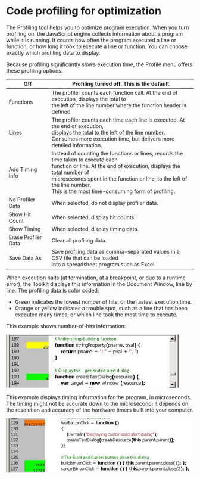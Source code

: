 # Code profiling for optimization

The Profiling tool helps you to optimize program execution. When you turn profiling on, the JavaScript
engine collects information about a program while it is running. It counts how often the program
executed a line or function, or how long it took to execute a line or function. You can choose exactly which
profiling data to display.

Because profiling significantly slows execution time, the Profile menu offers these profiling options.

| Off                 | Profiling turned off. This is the default.                                                                                                                                                                                                                                                            |
|---------------------|-------------------------------------------------------------------------------------------------------------------------------------------------------------------------------------------------------------------------------------------------------------------------------------------------------|
| Functions           | The profiler counts each function call. At the end of execution, displays the total to<br/>the left of the line number where the function header is defined.                                                                                                                                          |
| Lines               | The profiler counts each time each line is executed. At the end of execution,<br/>displays the total to the left of the line number.<br/>Consumes more execution time, but delivers more detailed information.                                                                                        |
| Add Timing Info     | Instead of counting the functions or lines, records the time taken to execute each<br/>function or line. At the end of execution, displays the total number of<br/>microseconds spent in the function or line, to the left of the line number.<br/>This is the most time-consuming form of profiling. |
| No Profiler Data    | When selected, do not display profiler data.                                                                                                                                                                                                                                                          |
| Show Hit Count      | When selected, display hit counts.                                                                                                                                                                                                                                                                    |
| Show Timing         | When selected, display timing data.                                                                                                                                                                                                                                                                   |
| Erase Profiler Data | Clear all profiling data.                                                                                                                                                                                                                                                                             |
| Save Data As        | Save profiling data as comma-separated values in a CSV file that can be loaded<br/>into a spreadsheet program such as Excel.                                                                                                                                                                          |

When execution halts (at termination, at a breakpoint, or due to a runtime error), the Toolkit displays this
information in the Document Window, line by line. The profiling data is color coded:

- Green indicates the lowest number of hits, or the fastest execution time.
- Orange or yellow indicates a trouble spot, such as a line that has been executed many times, or which
  line took the most time to execute.

This example shows number-of-hits information:

![Number of Hits](extendscript-toolkit/_static/02_the-extendscript-toolkit_code-profiling_number-of-hits.jpg)

This example displays timing information for the program, in microseconds. The timing might not be
accurate down to the microsecond; it depends on the resolution and accuracy of the hardware timers built
into your computer.

![Timing Info](extendscript-toolkit/_static/02_the-extendscript-toolkit_code-profiling_timing-info.jpg)

